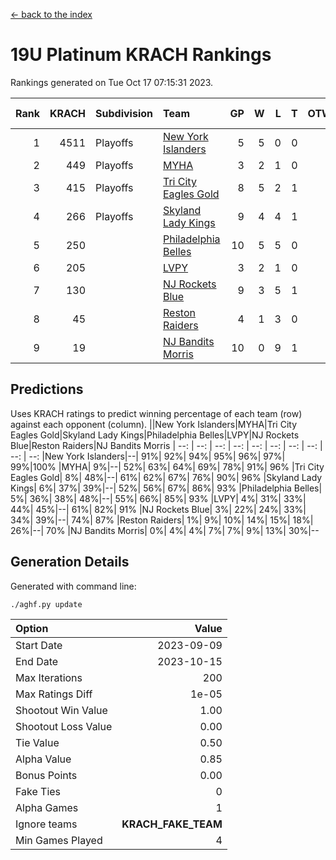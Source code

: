 [<- back to the index](readme.md)
# 19U Platinum KRACH Rankings
Rankings generated on Tue Oct 17 07:15:31 2023.

Rank|KRACH|Subdivision|Team|GP|W|L|T|OTW|OTL|SoS|Exp Wins|Win Diff
---:|---:|:---|:---|---:|---:|---:|---:|---:|---:|---:|---:|---:
1|4511|Playoffs|[New York Islanders](https://gamesheetstats.com/seasons/3663/teams/140861/schedule)|5|5|0|0|0|0|118|5.8|-0.0
2|449|Playoffs|[MYHA](https://gamesheetstats.com/seasons/3663/teams/140863/schedule)|3|2|1|0|0|0|199|2.9|0.0
3|415|Playoffs|[Tri City Eagles Gold](https://gamesheetstats.com/seasons/3663/teams/140869/schedule)|8|5|2|1|0|0|192|6.4|0.0
4|266|Playoffs|[Skyland Lady Kings](https://gamesheetstats.com/seasons/3663/teams/140865/schedule)|9|4|4|1|0|0|805|5.4|0.0
5|250||[Philadelphia Belles](https://gamesheetstats.com/seasons/3663/teams/140864/schedule)|10|5|5|0|0|0|383|5.9|0.0
6|205||[LVPY](https://gamesheetstats.com/seasons/3663/teams/140860/schedule)|3|2|1|0|0|0|107|2.9|0.0
7|130||[NJ Rockets Blue](https://gamesheetstats.com/seasons/3663/teams/140867/schedule)|9|3|5|1|0|0|1452|4.4|0.0
8|45||[Reston Raiders](https://gamesheetstats.com/seasons/3663/teams/140868/schedule)|4|1|3|0|0|0|139|1.9|0.0
9|19||[NJ Bandits Morris](https://gamesheetstats.com/seasons/3663/teams/140866/schedule)|10|0|9|1|0|0|596|1.4|0.0

## Predictions
Uses KRACH ratings to predict winning percentage of each team (row) against each opponent (column).
||New York Islanders|MYHA|Tri City Eagles Gold|Skyland Lady Kings|Philadelphia Belles|LVPY|NJ Rockets Blue|Reston Raiders|NJ Bandits Morris
| --: | --: | --: | --: | --: | --: | --: | --: | --: | --: 
|New York Islanders|--| 91%| 92%| 94%| 95%| 96%| 97%| 99%|100%
|MYHA|  9%|--| 52%| 63%| 64%| 69%| 78%| 91%| 96%
|Tri City Eagles Gold|  8%| 48%|--| 61%| 62%| 67%| 76%| 90%| 96%
|Skyland Lady Kings|  6%| 37%| 39%|--| 52%| 56%| 67%| 86%| 93%
|Philadelphia Belles|  5%| 36%| 38%| 48%|--| 55%| 66%| 85%| 93%
|LVPY|  4%| 31%| 33%| 44%| 45%|--| 61%| 82%| 91%
|NJ Rockets Blue|  3%| 22%| 24%| 33%| 34%| 39%|--| 74%| 87%
|Reston Raiders|  1%|  9%| 10%| 14%| 15%| 18%| 26%|--| 70%
|NJ Bandits Morris|  0%|  4%|  4%|  7%|  7%|  9%| 13%| 30%|--

## Generation Details

Generated with command line:
```
./aghf.py update
```

| Option | Value |
| :----- | ----: |
| Start Date | 2023-09-09 |
| End Date | 2023-10-15 |
| Max Iterations | 200 |
| Max Ratings Diff | 1e-05 |
| Shootout Win Value | 1.00 |
| Shootout Loss Value | 0.00 |
| Tie Value | 0.50 |
| Alpha Value | 0.85 |
| Bonus Points | 0.00 |
| Fake Ties | 0 |
| Alpha Games | 1 |
| Ignore teams | __KRACH_FAKE_TEAM__ |
| Min Games Played | 4 |

